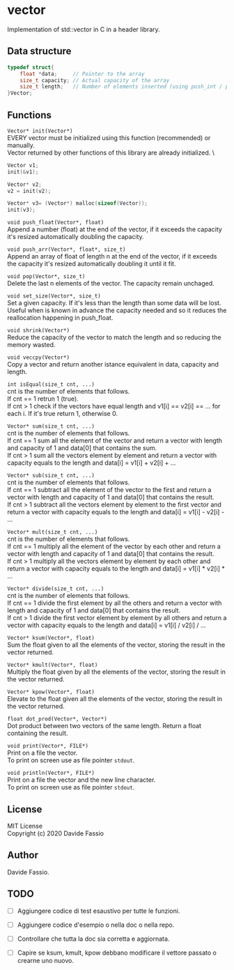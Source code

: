 # vector
Implementation of std::vector in C in a header library.

## Data structure
``` c
typedef struct{
    float *data;     // Pointer to the array
    size_t capacity; // Actual capacity of the array
    size_t length;   // Number of elements inserted (using push_int / push_arr)
}Vector;
```

## Functions
```Vector* init(Vector*)``` \
EVERY vector must be initialized using this function (recommended) or manually. \
Vector returned by other functions of this library are already initialized. \
``` c
Vector v1;
init(&v1);
```

``` c
Vector* v2;
v2 = init(v2);
```

``` c
Vector* v3= (Vector*) malloc(sizeof(Vector));
init(v3);
```
```void push_float(Vector*, float)``` \
Append a number (float) at the end of the vector, if it exceeds the capacity it's resized automatically doubling the capacity. 

```void push_arr(Vector*, float*, size_t)``` \
Append an array of float of length n at the end of the vector, if it exceeds the capacity it's resized automatically doubling it until it fit. 

```void pop(Vector*, size_t)``` \
Delete the last n elements of the vector. The capacity remain unchaged.

```void set_size(Vector*, size_t)``` \
Set a given capacity. If it's less than the length than some data will be lost. \
Useful when is known in advance the capacity needed and so it reduces the reallocation happening in push_float.

```void shrink(Vector*)``` \
Reduce the capacity of the vector to match the length and so reducing the memory wasted.

```void veccpy(Vector*)``` \
Copy a vector and return another istance equivalent in data, capacity and length.

```int isEqual(size_t cnt, ...)``` \
cnt is the number of elements that follows. \
If cnt == 1 retrun 1 (true). \
If cnt > 1 check if the vectors have equal length and v1[i] == v2[i] == ... for each i. If it's true return 1, otherwise 0.

```Vector* sum(size_t cnt, ...)```  \
cnt is the number of elements that follows. \
If cnt == 1 sum all the element of the vector and return a vector with length and capacity of 1 and data[0] that contains the sum. \
If cnt > 1 sum all the vectors element by element and return a vector with capacity equals to the length and data[i] = v1[i] + v2[i] + ...

```Vector* sub(size_t cnt, ...)``` \
cnt is the number of elements that follows. \
If cnt == 1 subtract all the element of the vector to the first and return a vector with length and capacity of 1 and data[0] that contains the result. \
If cnt > 1 subtract all the vectors element by element to the first vector and return a vector with capacity equals to the length and data[i] = v1[i] - v2[i] - ...

```Vector* mult(size_t cnt, ...)``` \
cnt is the number of elements that follows. \
If cnt == 1 multiply all the element of the vector by each other and return a vector with length and capacity of 1 and data[0] that contains the result. \
If cnt > 1 multiply all the vectors element by element by each other and return a vector with capacity equals to the length and data[i] = v1[i] * v2[i] * ...

```Vector* divide(size_t cnt, ...)``` \
cnt is the number of elements that follows. \
If cnt == 1 divide the first element by all the others and return a vector with length and capacity of 1 and data[0] that contains the result. \
If cnt > 1 divide the first vector element by element by all others and return a vector with capacity equals to the length and data[i] = v1[i] / v2[i] / ...

```Vector* ksum(Vector*, float)``` \
Sum the float given to all the elements of the vector, storing the result in the vector returned.

```Vector* kmult(Vector*, float)``` \
Multiply the float given by all the elements of the vector, storing the result in the vector returned.

```Vector* kpow(Vector*, float)``` \
Elevate to the float given all the elements of the vector, storing the result in the vector returned.

```float dot_prod(Vector*, Vector*)``` \
Dot product between two vectors of the same length. Return a float containing the result.

```void print(Vector*, FILE*)``` \
Print on a file the vector. \
To print on screen use as file pointer ```stdout```.

```void println(Vector*, FILE*)``` \
Print on a file the vector and the new line character. \
To print on screen use as file pointer ```stdout```.

## License
MIT License \
Copyright (c) 2020 Davide Fassio

## Author
Davide Fassio.

## TODO
- [ ] Aggiungere codice di test esaustivo per tutte le funzioni.
- [ ] Aggiungere codice d'esempio o nella doc o nella repo.
- [ ] Controllare che tutta la doc sia corretta e aggiornata.
- [ ] Capire se ksum, kmult, kpow debbano modificare il vettore passato o crearne uno nuovo.

